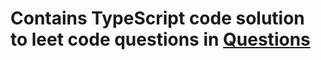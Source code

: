 # Contains TypeScript code solution to leet code questions in [Questions](../../Questions/README.md)

